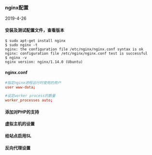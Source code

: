 ### nginx配置

2019-4-26



#### 安装及测试配置文件，查看版本

```shell
$ sudo apt-get install nginx
$ sudo nginx -t
nginx: the configuration file /etc/nginx/nginx.conf syntax is ok
nginx: configuration file /etc/nginx/nginx.conf test is successful
$ nginx -v
nginx version: nginx/1.14.0 (Ubuntu)
```



#### nginx.conf

```conf
#指定nginx进程运行时使用的用户
user www-data;

#设定worker process的数量
worker_processes auto;


```

#### 添加对PHP的支持



#### 虚拟主机的设置



#### 给站点启用SL



#### 反向代理设置

